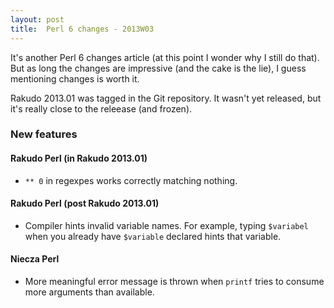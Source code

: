 ```yaml
---
layout: post
title:  Perl 6 changes - 2013W03
---
```

It's another Perl 6 changes article (at this point I wonder why I
still do that). But as long the changes are impressive (and the cake
is the lie), I guess mentioning changes is worth it.

Rakudo 2013.01 was tagged in the Git repository. It wasn't yet
released, but it's really close to the releease (and frozen).

### New features
#### Rakudo Perl (in Rakudo 2013.01)
* `** 0` in regexpes works correctly matching nothing.

#### Rakudo Perl (post Rakudo 2013.01)
* Compiler hints invalid variable names. For example, typing
  `$variabel` when you already have `$variable` declared hints
  that variable.

#### Niecza Perl
* More meaningful error message is thrown when `printf` tries to
  consume more arguments than available.
